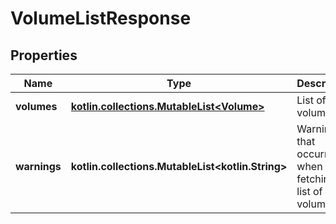 
# VolumeListResponse

## Properties
Name | Type | Description | Notes
------------ | ------------- | ------------- | -------------
**volumes** | [**kotlin.collections.MutableList&lt;Volume&gt;**](Volume.md) | List of volumes |  [optional]
**warnings** | **kotlin.collections.MutableList&lt;kotlin.String&gt;** | Warnings that occurred when fetching the list of volumes.  |  [optional]



